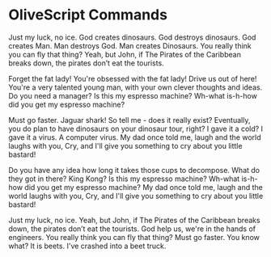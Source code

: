 # OliveScript Commands

Just my luck, no ice. God creates dinosaurs. God destroys dinosaurs. God creates Man. Man destroys God. Man creates Dinosaurs. You really think you can fly that thing? Yeah, but John, if The Pirates of the Caribbean breaks down, the pirates don’t eat the tourists.

Forget the fat lady! You're obsessed with the fat lady! Drive us out of here! You're a very talented young man, with your own clever thoughts and ideas. Do you need a manager? Is this my espresso machine? Wh-what is-h-how did you get my espresso machine?

Must go faster. Jaguar shark! So tell me - does it really exist? Eventually, you do plan to have dinosaurs on your dinosaur tour, right? I gave it a cold? I gave it a virus. A computer virus. My dad once told me, laugh and the world laughs with you, Cry, and I'll give you something to cry about you little bastard!

Do you have any idea how long it takes those cups to decompose. What do they got in there? King Kong? Is this my espresso machine? Wh-what is-h-how did you get my espresso machine? My dad once told me, laugh and the world laughs with you, Cry, and I'll give you something to cry about you little bastard!

Just my luck, no ice. Yeah, but John, if The Pirates of the Caribbean breaks down, the pirates don’t eat the tourists. God help us, we're in the hands of engineers. You really think you can fly that thing? Must go faster. You know what? It is beets. I've crashed into a beet truck.